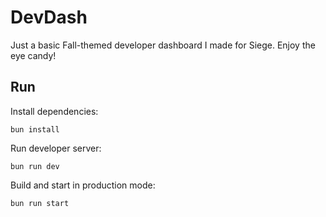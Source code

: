 # DevDash

Just a basic Fall-themed developer dashboard I made for Siege. Enjoy the eye candy!

## Run

Install dependencies:
```
bun install
```

Run developer server:
```
bun run dev
```

Build and start in production mode:
```
bun run start
```
